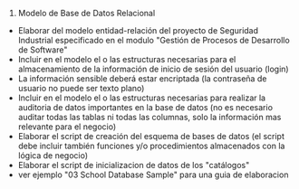 1) Modelo de Base de Datos Relacional

  - Elaborar del modelo entidad-relación del proyecto de Seguridad Industrial especificado en el modulo "Gestión de Procesos de Desarrollo de Software"
 - Incluir en el modelo el o las estructuras necesarias para el almacenamiento de la información de inicio de sesión del usuario (login)
- La información sensible deberá estar encriptada (la contraseña de usuario no puede ser texto plano)
- Incluir en el modelo el o las estructuras necesarias para realizar la auditoria de datos importantes en la base de datos (no es necesario auditar todas las tablas ni todas las columnas, solo la información mas relevante para el negocio) 
- Elaborar el script de creación del esquema de bases de datos (el script debe incluir también funciones y/o procedimientos almacenados con la lógica de negocio)
- Elaborar el script de inicializacion de datos de los "catálogos"
- ver ejemplo "03 School Database Sample" para una guia de elaboracion